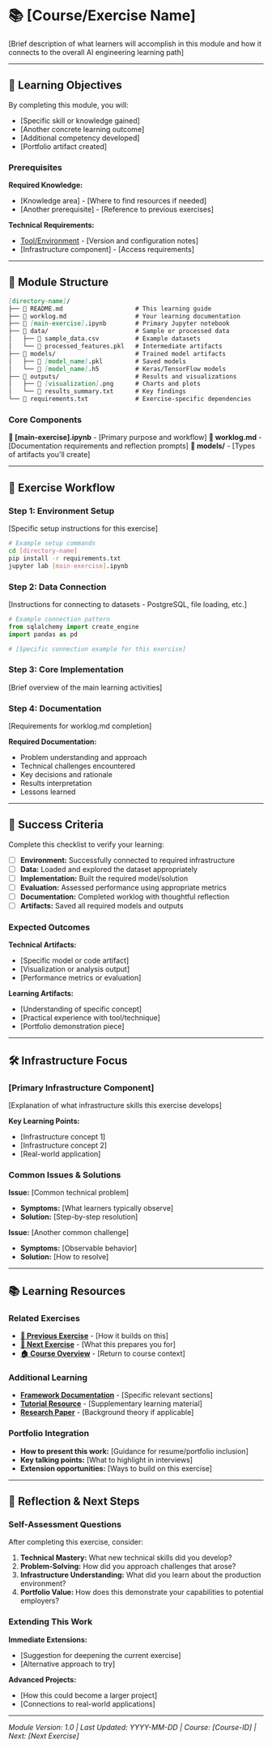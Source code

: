 <!--
---
title: "[Directory Name] - [Brief Learning Focus]"
description: "Exercise overview and learning objectives for [specific course/component]"
owner: "VintageDon - https://github.com/vintagedon"
ai_contributor: "[AI Model Name/Version if applicable]"
lastReviewed: "YYYY-MM-DD"
version: "1.0"
status: "Published"
tags:
- type: learning-module
- course: [course-identifier]
- tech: [relevant-technologies]
- audience: [learners/practitioners]
related_documents:
- "[Parent Course](../README.md)"
- "[Previous Exercise](../previous-exercise/README.md)"
- "[Next Exercise](../next-exercise/README.md)"
type: learning-module
---
-->

# 📚 **[Course/Exercise Name]**

[Brief description of what learners will accomplish in this module and how it connects to the overall AI engineering learning path]

---

## 🎯 **Learning Objectives**

By completing this module, you will:

- [Specific skill or knowledge gained]
- [Another concrete learning outcome]
- [Additional competency developed]
- [Portfolio artifact created]

### Prerequisites

**Required Knowledge:**

- [Knowledge area] - [Where to find resources if needed]
- [Another prerequisite] - [Reference to previous exercises]

**Technical Requirements:**

- [Tool/Environment](link-to-setup) - [Version and configuration notes]
- [Infrastructure component] - [Access requirements]

---

## 📂 **Module Structure**

```markdown
[directory-name]/
├── 📄 README.md                    # This learning guide
├── 📄 worklog.md                   # Your learning documentation
├── 📄 [main-exercise].ipynb        # Primary Jupyter notebook
├── 📁 data/                        # Sample or processed data
│   ├── 📄 sample_data.csv          # Example datasets
│   └── 📄 processed_features.pkl   # Intermediate artifacts
├── 📁 models/                      # Trained model artifacts
│   ├── 📄 [model_name].pkl         # Saved models
│   └── 📄 [model_name].h5          # Keras/TensorFlow models
├── 📁 outputs/                     # Results and visualizations
│   ├── 📄 [visualization].png      # Charts and plots
│   └── 📄 results_summary.txt      # Key findings
└── 📄 requirements.txt             # Exercise-specific dependencies
```

### Core Components

**📄 [main-exercise].ipynb** - [Primary purpose and workflow]
**📄 worklog.md** - [Documentation requirements and reflection prompts]
**📁 models/** - [Types of artifacts you'll create]

---

## 🚀 **Exercise Workflow**

### Step 1: Environment Setup

[Specific setup instructions for this exercise]

```bash
# Example setup commands
cd [directory-name]
pip install -r requirements.txt
jupyter lab [main-exercise].ipynb
```

### Step 2: Data Connection

[Instructions for connecting to datasets - PostgreSQL, file loading, etc.]

```python
# Example connection pattern
from sqlalchemy import create_engine
import pandas as pd

# [Specific connection example for this exercise]
```

### Step 3: Core Implementation

[Brief overview of the main learning activities]

### Step 4: Documentation

[Requirements for worklog.md completion]

**Required Documentation:**

- Problem understanding and approach
- Technical challenges encountered
- Key decisions and rationale
- Results interpretation
- Lessons learned

---

## 🎯 **Success Criteria**

Complete this checklist to verify your learning:

- [ ] **Environment:** Successfully connected to required infrastructure
- [ ] **Data:** Loaded and explored the dataset appropriately
- [ ] **Implementation:** Built the required model/solution
- [ ] **Evaluation:** Assessed performance using appropriate metrics
- [ ] **Documentation:** Completed worklog with thoughtful reflection
- [ ] **Artifacts:** Saved all required models and outputs

### Expected Outcomes

**Technical Artifacts:**

- [Specific model or code artifact]
- [Visualization or analysis output]
- [Performance metrics or evaluation]

**Learning Artifacts:**

- [Understanding of specific concept]
- [Practical experience with tool/technique]
- [Portfolio demonstration piece]

---

## 🛠️ **Infrastructure Focus**

### [Primary Infrastructure Component]

[Explanation of what infrastructure skills this exercise develops]

**Key Learning Points:**

- [Infrastructure concept 1]
- [Infrastructure concept 2]
- [Real-world application]

### Common Issues & Solutions

**Issue:** [Common technical problem]

- **Symptoms:** [What learners typically observe]
- **Solution:** [Step-by-step resolution]

**Issue:** [Another common challenge]

- **Symptoms:** [Observable behavior]
- **Solution:** [How to resolve]

---

## 📚 **Learning Resources**

### Related Exercises

- **[📁 Previous Exercise](../previous-exercise/README.md)** - [How it builds on this]
- **[📁 Next Exercise](../next-exercise/README.md)** - [What this prepares you for]
- **[🏠 Course Overview](../README.md)** - [Return to course context]

### Additional Learning

- **[Framework Documentation](https://framework-url.com)** - [Specific relevant sections]
- **[Tutorial Resource](https://tutorial-url.com)** - [Supplementary learning material]
- **[Research Paper](https://paper-url.com)** - [Background theory if applicable]

### Portfolio Integration

- **How to present this work:** [Guidance for resume/portfolio inclusion]
- **Key talking points:** [What to highlight in interviews]
- **Extension opportunities:** [Ways to build on this exercise]

---

## 🔄 **Reflection & Next Steps**

### Self-Assessment Questions

After completing this exercise, consider:

1. **Technical Mastery:** What new technical skills did you develop?
2. **Problem-Solving:** How did you approach challenges that arose?
3. **Infrastructure Understanding:** What did you learn about the production environment?
4. **Portfolio Value:** How does this demonstrate your capabilities to potential employers?

### Extending This Work

**Immediate Extensions:**

- [Suggestion for deepening the current exercise]
- [Alternative approach to try]

**Advanced Projects:**

- [How this could become a larger project]
- [Connections to real-world applications]

---

*Module Version: 1.0 | Last Updated: YYYY-MM-DD | Course: [Course-ID] | Next: [Next Exercise]*
